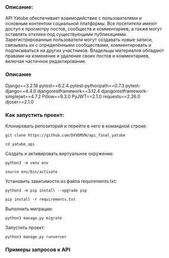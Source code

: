 ### Описание:

API Yatube обеспечивает взаимодействие с пользователями и основным контентом социальной платформы.
Все посетители имеют доступ к просмотру постов, сообществ и комментариев, а также могут оставлять отклики под существующими публикациями.
Зарегистрированные пользователи могут создавать новые записи, связывать их с определёнными сообществами, комментировать и подписываться на других участников.
Владельцы материалов обладают правами на изменение и удаление своих постов и комментариев, включая частичное редактирование.

### Описание

Django==3.2.16
pytest==6.2.4
pytest-pythonpath==0.7.3
pytest-django==4.4.0
djangorestframework==3.12.4
djangorestframework-simplejwt==4.7.2
Pillow==9.3.0
PyJWT==2.1.0
requests==2.26.0
djoser==2.1.0

### Как запустить проект:

Клонировать репозиторий и перейти в него в командной строке:

```
git clone https://github.com/DXVDMVN/api_final_yatube
```

```
cd yatube_api
```

Cоздать и активировать виртуальное окружение:

```
python3 -m venv env
```

```
source env/bin/activate
```

Установить зависимости из файла requirements.txt:

```
python3 -m pip install --upgrade pip
```

```
pip install -r requirements.txt
```

Выполнить миграции:

```
python3 manage.py migrate
```

Запустить проект:

```
python3 manage.py runserver
```

### Примеры запросов к API

